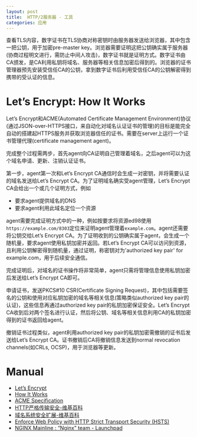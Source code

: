 ```yaml
---
layout: post
title:  HTTP/2服务器 - 工具
categories: 应用
---
```


查看TLS内容，数字证书在TLS协商对称密钥时由服务器发送给浏览器，其中包含一把公钥，用于加密pre-master key。浏览器需要证明这把公钥确实属于服务器(协商过程明文进行，需防止中间人攻击)，数字证书就是证明方式。数字证书由CA颁发，是CA利用私钥将域名、服务器等相关信息加密后得到的。浏览器的证书管理器预先安装受信任CA的公钥，拿到数字证书后利用受信任CA的公钥解密得到携带的受认证的信息。

# Let’s Encrypt: How It Works
Let’s Encrypt和ACME(Automated Certificate Management Environment)协议(通过JSON-over-HTTPS接口，来自动化对域名认证证书的管理)的目标是能完全自动的搭建起HTTPS服务并获取浏览器信任的证书。需要在server上运行一个证书管理代理(certificate management agent)。

完成整个过程需两步，首先agent向CA证明自己管理着域名，之后agent可以为这个域名申请、更新、注销认证证书。

第一步，agent第一次和Let’s Encrypt CA通信时会生成一对密钥，并将需要认证的域名发送给Let’s Encrypt CA。为了证明域名确实受agent管理，Let’s Encrypt CA会给出一个或几个证明方式，例如

+ 要求agent提供域名的DNS
+ 要求agent利用此域名定位一个资源

agent需要完成证明方式中的一种，例如按要求将资源ed98使用`https://example.com/8303`定位来证明agent管理着`example.com`。agent还需要将公钥交给Let’s Encrypt CA。为了证明收到的公钥确实属于agent，会生成一个随机量，要求agent使用私钥加密并返回。若Let’s Encrypt CA可以访问到资源，且利用公钥解密得到随机量，通过证明，称密钥对为'authorized key pair' for example.com，用于后续安全通信。

完成证明后，对域名的证书操作将非常简单，agent只需将管理信息使用私钥加密后发送给Let’s Encrypt CA即可。

申请证书，发送PKCS#10 CSR(Certificate Signing Request)，其中包括需要签名的公钥和使用对应私钥加密的域名等相关信息(策略类似authorized key pair的认证)，这些信息再通过authorized key pair的私钥加密保证安全。Let’s Encrypt CA收到后对两个签名进行认证，然后将公钥、域名等相关信息利用CA的私钥加密得到的证书返回给agent。

撤销证书过程类似，agent利用authorized key pair的私钥加密需撤销的证书后发送给Let’s Encrypt CA。证书撤销后CA将撤销信息发送到normal revocation channels(如CRLs, OCSP)，用于浏览器等更新。


# Manual
+ [Let’s Encrypt](https://letsencrypt.org/ "Let’s Encrypt")
+ [How It Works](https://letsencrypt.org/how-it-works/ "How It Works")
+ [ACME Specification](https://github.com/letsencrypt/acme-spec "ACME Specification")
+ [HTTP严格传输安全-维基百科](https://zh.wikipedia.org/wiki/HTTP%E4%B8%A5%E6%A0%BC%E4%BC%A0%E8%BE%93%E5%AE%89%E5%85%A8 "HTTP严格传输安全")
+ [域名系统安全扩展-维基百科](https://zh.wikipedia.org/wiki/%E5%9F%9F%E5%90%8D%E7%B3%BB%E7%BB%9F%E5%AE%89%E5%85%A8%E6%89%A9%E5%B1%95 "域名系统安全扩展")
+ [Enforce Web Policy with HTTP Strict Transport Security (HSTS)](https://blog.cloudflare.com/enforce-web-policy-with-hypertext-strict-transport-security-hsts/ "Enforce Web Policy with HTTP Strict Transport Security (HSTS)")
+ [NGINX Mainline : “Nginx” team - Launchpad](https://launchpad.net/~nginx/+archive/ubuntu/development "NGINX Mainline : “Nginx” team - Launchpad")

